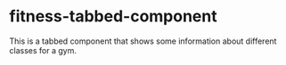 # fitness-tabbed-component
This is a tabbed component that shows some information about different classes for a gym.  
